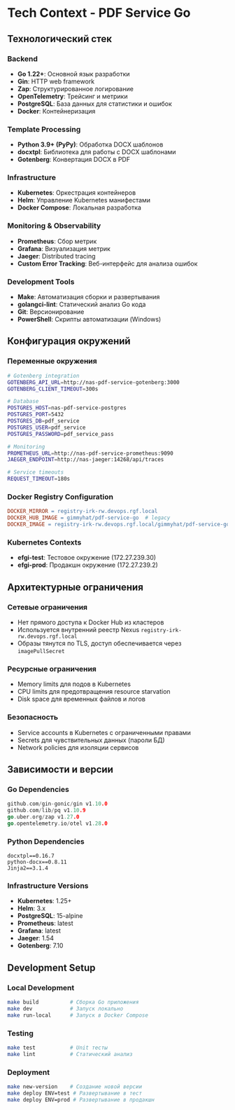 # Tech Context - PDF Service Go

## Технологический стек

### Backend

- **Go 1.22+**: Основной язык разработки
- **Gin**: HTTP web framework
- **Zap**: Структурированное логирование
- **OpenTelemetry**: Трейсинг и метрики
- **PostgreSQL**: База данных для статистики и ошибок
- **Docker**: Контейнеризация

### Template Processing

- **Python 3.9+ (PyPy)**: Обработка DOCX шаблонов
- **docxtpl**: Библиотека для работы с DOCX шаблонами
- **Gotenberg**: Конвертация DOCX в PDF

### Infrastructure

- **Kubernetes**: Оркестрация контейнеров
- **Helm**: Управление Kubernetes манифестами
- **Docker Compose**: Локальная разработка

### Monitoring & Observability

- **Prometheus**: Сбор метрик
- **Grafana**: Визуализация метрик
- **Jaeger**: Distributed tracing
- **Custom Error Tracking**: Веб-интерфейс для анализа ошибок

### Development Tools

- **Make**: Автоматизация сборки и развертывания
- **golangci-lint**: Статический анализ Go кода
- **Git**: Версионирование
- **PowerShell**: Скрипты автоматизации (Windows)

## Конфигурация окружений

### Переменные окружения

```bash
# Gotenberg integration
GOTENBERG_API_URL=http://nas-pdf-service-gotenberg:3000
GOTENBERG_CLIENT_TIMEOUT=300s

# Database
POSTGRES_HOST=nas-pdf-service-postgres
POSTGRES_PORT=5432
POSTGRES_DB=pdf_service
POSTGRES_USER=pdf_service
POSTGRES_PASSWORD=pdf_service_pass

# Monitoring
PROMETHEUS_URL=http://nas-pdf-service-prometheus:9090
JAEGER_ENDPOINT=http://nas-jaeger:14268/api/traces

# Service timeouts
REQUEST_TIMEOUT=180s
```

### Docker Registry Configuration

```makefile
DOCKER_MIRROR = registry-irk-rw.devops.rgf.local
DOCKER_HUB_IMAGE = gimmyhat/pdf-service-go  # legacy
DOCKER_IMAGE = registry-irk-rw.devops.rgf.local/gimmyhat/pdf-service-go
```

### Kubernetes Contexts

- **efgi-test**: Тестовое окружение (172.27.239.30)
- **efgi-prod**: Продакшн окружение (172.27.239.2)

## Архитектурные ограничения

### Сетевые ограничения

- Нет прямого доступа к Docker Hub из кластеров
- Используется внутренний реестр Nexus `registry-irk-rw.devops.rgf.local`
- Образы тянутся по TLS, доступ обеспечивается через `imagePullSecret`

### Ресурсные ограничения

- Memory limits для подов в Kubernetes
- CPU limits для предотвращения resource starvation
- Disk space для временных файлов и логов

### Безопасность

- Service accounts в Kubernetes с ограниченными правами
- Secrets для чувствительных данных (пароли БД)
- Network policies для изоляции сервисов

## Зависимости и версии

### Go Dependencies

```go
github.com/gin-gonic/gin v1.10.0
github.com/lib/pq v1.10.9
go.uber.org/zap v1.27.0
go.opentelemetry.io/otel v1.28.0
```

### Python Dependencies

```
docxtpl==0.16.7
python-docx==0.8.11
Jinja2==3.1.4
```

### Infrastructure Versions

- **Kubernetes**: 1.25+
- **Helm**: 3.x
- **PostgreSQL**: 15-alpine
- **Prometheus**: latest
- **Grafana**: latest
- **Jaeger**: 1.54
- **Gotenberg**: 7.10

## Development Setup

### Local Development

```bash
make build          # Сборка Go приложения
make dev            # Запуск локально
make run-local      # Запуск в Docker Compose
```

### Testing

```bash
make test           # Unit тесты
make lint           # Статический анализ
```

### Deployment

```bash
make new-version    # Создание новой версии
make deploy ENV=test # Развертывание в тест
make deploy ENV=prod # Развертывание в продакшн
```

